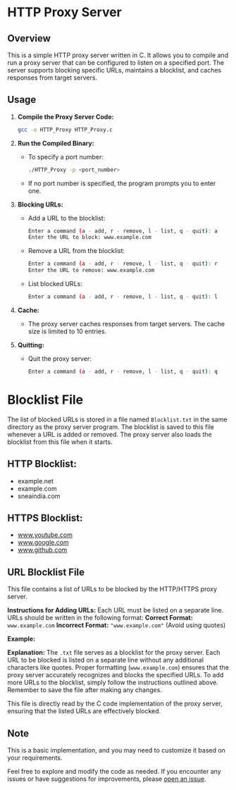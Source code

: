 # HTTP Proxy Server

## Overview

This is a simple HTTP proxy server written in C. It allows you to compile and run a proxy server that can be configured to listen on a specified port. The server supports blocking specific URLs, maintains a blocklist, and caches responses from target servers.

## Usage

1. **Compile the Proxy Server Code:**

    ```bash
    gcc -o HTTP_Proxy HTTP_Proxy.c
    ```

2. **Run the Compiled Binary:**

    - To specify a port number:
        ```bash
        ./HTTP_Proxy -p <port_number>
        ```

    - If no port number is specified, the program prompts you to enter one.

3. **Blocking URLs:**

    - Add a URL to the blocklist:
        ```bash
        Enter a command (a - add, r - remove, l - list, q - quit): a
        Enter the URL to block: www.example.com
        ```

    - Remove a URL from the blocklist:
        ```bash
        Enter a command (a - add, r - remove, l - list, q - quit): r
        Enter the URL to remove: www.example.com
        ```

    - List blocked URLs:
        ```bash
        Enter a command (a - add, r - remove, l - list, q - quit): l
        ```

4. **Cache:**

    - The proxy server caches responses from target servers. The cache size is limited to 10 entries.

5. **Quitting:**

    - Quit the proxy server:
        ```bash
        Enter a command (a - add, r - remove, l - list, q - quit): q
        ```

# Blocklist File

The list of blocked URLs is stored in a file named `Blocklist.txt` in the same directory as the proxy server program. The blocklist is saved to this file whenever a URL is added or removed. The proxy server also loads the blocklist from this file when it starts.

## HTTP Blocklist:
- example.net
- example.com
- sneaindia.com

## HTTPS Blocklist:
- www.youtube.com
- www.google.com
- www.github.com

## URL Blocklist File

This file contains a list of URLs to be blocked by the HTTP/HTTPS proxy server.

**Instructions for Adding URLs:**
Each URL must be listed on a separate line. URLs should be written in the following format:
**Correct Format:** `www.example.com`
**Incorrect Format:** `"www.example.com"` (Avoid using quotes)

**Example:**

**Explanation:**
The `.txt` file serves as a blocklist for the proxy server. Each URL to be blocked is listed on a separate line without any additional characters like quotes. Proper formatting (`www.example.com`) ensures that the proxy server accurately recognizes and blocks the specified URLs. To add more URLs to the blocklist, simply follow the instructions outlined above. Remember to save the file after making any changes.

This file is directly read by the C code implementation of the proxy server, ensuring that the listed URLs are effectively blocked.

## Note

This is a basic implementation, and you may need to customize it based on your requirements.

Feel free to explore and modify the code as needed. If you encounter any issues or have suggestions for improvements, please [open an issue](https://github.com/your-username/your-repository/issues).
